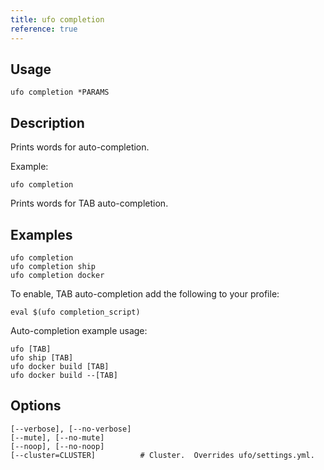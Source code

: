 ```yaml
---
title: ufo completion
reference: true
---
```


## Usage

    ufo completion *PARAMS

## Description

Prints words for auto-completion.

Example:

    ufo completion

Prints words for TAB auto-completion.

## Examples

    ufo completion
    ufo completion ship
    ufo completion docker

To enable, TAB auto-completion add the following to your profile:

    eval $(ufo completion_script)

Auto-completion example usage:

    ufo [TAB]
    ufo ship [TAB]
    ufo docker build [TAB]
    ufo docker build --[TAB]


## Options

```
[--verbose], [--no-verbose]  
[--mute], [--no-mute]        
[--noop], [--no-noop]        
[--cluster=CLUSTER]          # Cluster.  Overrides ufo/settings.yml.
```

